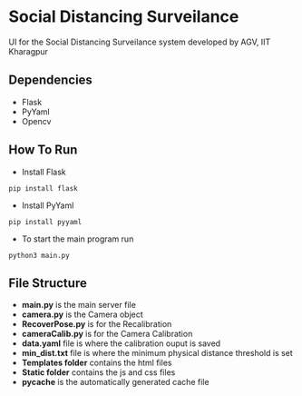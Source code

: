 #  Social Distancing Surveilance
UI for the Social Distancing Surveilance system developed by AGV, IIT Kharagpur

## Dependencies
- Flask
- PyYaml
- Opencv

## How To Run
- Install Flask
```
pip install flask
```
- Install PyYaml
```
pip install pyyaml
```
- To start the main program run
```
python3 main.py
```
## File Structure
- **main.py** is the main server file
- **camera.py** is the Camera object
- **RecoverPose.py** is for the Recalibration
- **cameraCalib.py** is for the Camera Calibration
- **data.yaml** file is where the calibration ouput is saved
- **min_dist.txt** file is where the minimum physical distance threshold is set
- **Templates folder** contains the html files
- **Static folder** contains the js and css files
- __pycache__ is the automatically generated cache file
